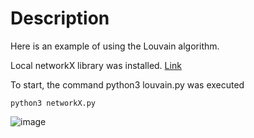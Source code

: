 # Description
Here is an example of using the Louvain algorithm.

Local networkX library was installed. [Link](https://networkx.org/documentation/stable/install.html)

To start, the command python3 louvain.py was executed
```
python3 networkX.py
```

![image](https://github.com/makovii/graduate_work/assets/72148650/83f039dd-b2ed-409d-a1ef-4b41374f4818)
